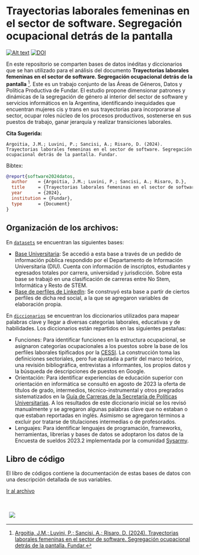 # Trayectorias laborales femeninas en el sector de software. Segregación ocupacional detrás de la pantalla

[![Alt text](https://fund.ar/wp-content/uploads/2024/10/Alwac_III_computer_1959.jpg)](https://fund.ar/publicacion/trayectorias-laborales-femeninas-en-la-industria-del-software/)
[![DOI](https://zenodo.org/badge/DOI/10.5281/zenodo.14014792.svg)](https://doi.org/10.5281/zenodo.14014792)

En este repositorio se comparten bases de datos inéditas y diccionarios que se han utilizado para el análisis del documento **Trayectorias laborales femeninas en el sector de software. Segregación ocupacional detrás de la pantalla** [^1]. Este es un trabajo conjunto de las Áreas de Géneros, Datos y Política Productiva de Fundar. El estudio propone dimensionar patrones y dinámicas de la segregación de género al interior del sector de software y servicios informáticos en la Argentina, identificando inequidades que encuentran mujeres cis y trans en sus trayectorias para incorporarse al sector, ocupar roles núcleo de los procesos productivos, sostenerse en sus puestos de trabajo, ganar jerarquía y realizar transiciones laborales. 


[^1]: [Argoitia, J.M.; Luvini, P.; Sancisi, A.; Risaro, D. (2024). Trayectorias laborales femeninas en el sector de software. Segregación ocupacional detrás de la pantalla. Fundar.](https://fund.ar/publicacion/trayectorias-laborales-femeninas-en-la-industria-del-software/)


**Cita Sugerida:**
```
Argoitia, J.M.; Luvini, P.; Sancisi, A.; Risaro, D. (2024). Trayectorias laborales femeninas en el sector de software. Segregación ocupacional detrás de la pantalla. Fundar.
```

Bibtex:
```bibtex
@report{software2024datos,
  author    = {Argoitia, J.M.; Luvini, P.; Sancisi, A.; Risaro, D.},
  title     = {Trayectorias laborales femeninas en el sector de software. Segregación ocupacional detrás de la pantalla.},
  year      = {2024},
  institution = {Fundar},
  type      = {Document}
}

```

## Organización de los archivos:

En [`datasets`](./datasets/) se encuentran las siguientes bases:
- [Base Universitaria](./datasets/base_universitaria.csv): Se accedió a esta base a través de un pedido de información pública respondido por el Departamento de Información Universitaria (DIU). Cuenta con información de inscriptos, estudiantes y egresados totales por carrera, universidad y jurisdicción. Sobre esta base se trabajó en una clasificación de carreras entre No Stem, Informática y Resto de STEM.
- [Base de perfiles de LinkedIn](./datasets/base_perfiles.csv): Se construyó esta base a partir de ciertos perfiles de dicha red social, a la que se agregaron variables de elaboración propia.

En [`diccionarios`](./diccionarios/) se encuentran los diccionarios utilizados para mapear palabras clave y llegar a diversas categorías laborales, educativas y de habilidades. Los diccionarios están repartidos en las siguientes pestañas:
- Funciones: Para identificar funciones en la estructura ocupacional, se asignaron categorías ocupacionales a los puestos sobre la base de los perfiles laborales tipificados por la [CESSI](https://cessi.org.ar/perfiles-it/). La construcción toma las definiciones sectoriales, pero fue ajustada a partir del marco teórico, una revisión bibliográfica, entrevistas a informantes, los propios datos y la búsqueda de descripciones de puestos en Google.
- Orientación: Para identificar experiencias de educación superior con orientación en informática se consultó en agosto de 2023 la oferta de títulos de grado, intermedios, técnico-instrumental y otros pregrados sistematizados en la [Guía de Carreras de la Secretaría de Políticas Universitarias](https://guiadecarreras.siu.edu.ar/carreras_de_pregrado_y_grado.php). A los resultados de este diccionario inicial se los revisó manualmente y se agregaron algunas palabras clave que no estaban o que estaban reportadas en inglés. Asimismo se agregaron términos a excluir por tratarse de titulaciones intermedias o de profesorados.
- Lenguajes: Para identificar lenguajes de programación, frameworks, herramientas, librerías y bases de datos se adoptaron los datos de la Encuesta de sueldos 2023.2 implementada por la comunidad [Sysarmy](https://sysarmy.com/blog/posts/resultados-de-la-encuesta-de-sueldos-2023-2/).

## Libro de código

El libro de códigos contiene la documentación de estas bases de datos con una descripción detallada de sus variables.

[Ir al archivo](https://github.com/datos-Fundar/software_trayectorias/blob/main/Libro%20de%20c%C3%B3digos.pdf)


<div>&nbsp;</div>
<div>&nbsp;</div>
<div>
  &nbsp;
  <a href="https://fund.ar">
  <picture>
    <source media="(prefers-color-scheme: dark)" srcset="https://github.com/datos-Fundar/fundartools/assets/86327859/6ef27bf9-141f-4537-9d78-e16b80196959">
    <source media="(prefers-color-scheme: light)" srcset="https://github.com/datos-Fundar/fundartools/assets/86327859/aa8e7c72-4fad-403a-a8b9-739724b4c533">
    <img src="fund.ar"></img>
  </picture>
</a>

</div>
